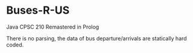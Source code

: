 # Buses-R-US
Java CPSC 210 Remastered in Prolog

There is no parsing, the data of bus departure/arrivals are statically hard coded.
